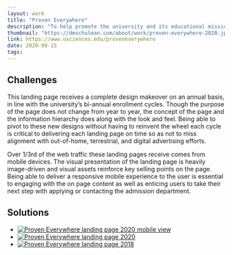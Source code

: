 ```yaml
---
layout: work
title: "Proven Everywhere"
description: "To help promote the university and its educational mission to prospective students, USciences maintains a continually updated brand landing page: Proven Everywhere. The webpage serves as a gateway for audiences interested in enrolling at USciences but also acts as a digital companion piece to the university's marketing presence on television, radio, streaming media, billboards, and physical mailings. Given this relationship, the design and messaging of Proven Everywhere is updated on a consistent basis in order to align it with the university's evolving marketing efforts."
thumbnail: "https://dmschulman.com/about/work/proven-everywhere-2020.jpg"
link: https://www.usciences.edu/proveneverywhere
date: 2020-09-15
tags: 
---
```


## Challenges

This landing page receives a complete design makeover on an annual basis, in line with the university’s bi-annual enrollment cycles. Though the purpose of the page does not change from year to year, the concept of the page and the information hierarchy does along with the look and feel. Being able to pivot to these new designs without having to reinvent the wheel each cycle is critical to delivering each landing page on time so as not to miss alignment with out-of-home, terrestrial, and digital advertising efforts.

Over 1/3rd of the web traffic these landing pages receive comes from mobile devices. The visual presentation of the landing page is heavily image-driven and visual assets reinforce key selling points on the page. Being able to deliver a responsive mobile experience to the user is essential to engaging with the on page content as well as enticing users to take their next step with applying or contacting the admission department.

## Solutions



<ul class="pictures">
  <li>
    <a href="https://dmschulman.com/about/work/proven-everywhere-2020-mobile.jpg" title="Proven Everywhere landing page 2020 mobile view" target="_blank">
      <img src="https://dmschulman.com/about/work/proven-everywhere-2020-mobile.jpg" alt="Proven Everywhere landing page 2020 mobile view">
    </a>
  </li>
  <li>
    <a href="https://dmschulman.com/about/work/proven-everywhere-2020-full.jpg" title="Proven Everywhere landing page 2020" target="_blank">
      <img src="https://dmschulman.com/about/work/proven-everywhere-2020-full.jpg" alt="Proven Everywhere landing page 2020">
    </a>
  </li>
  <li>
    <a href="https://dmschulman.com/about/work/proven-everywhere-2018-full.jpg" title="Proven Everywhere landing page 20218" target="_blank">
      <img src="https://dmschulman.com/about/work/proven-everywhere-2018-full.jpg" alt="Proven Everywhere landing page 2018">
    </a>
  </li>
</ul>
